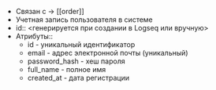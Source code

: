 - Связан с → [[order]]
- Учетная запись пользователя в системе
- id:: <генерируется при создании в Logseq или вручную>
- Атрибуты::
	- id - уникальный идентификатор
	- email - адрес электронной почты (уникальный)
	- password_hash - хеш пароля
	- full_name - полное имя
	- created_at - дата регистрации